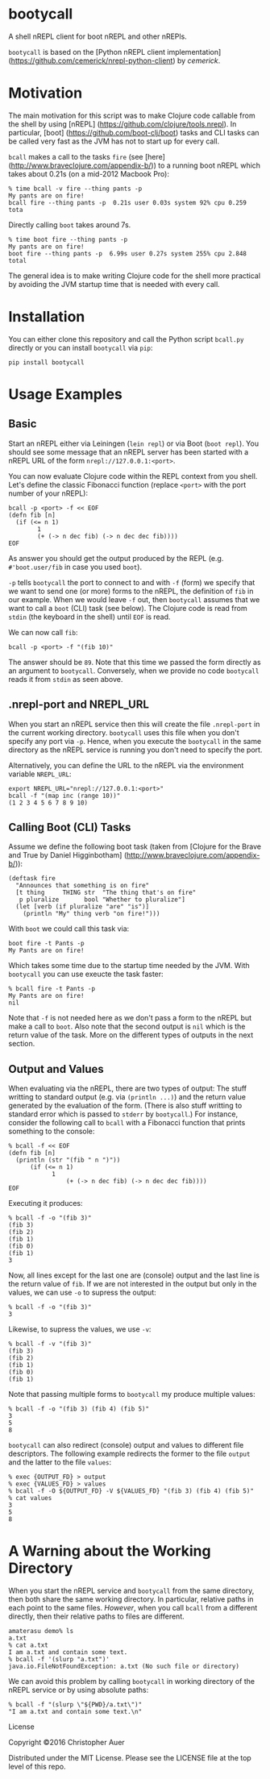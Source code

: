 # bootycall

A shell nREPL client for boot nREPL and other nREPls.

`bootycall` is based on the [Python nREPL client implementation] (https://github.com/cemerick/nrepl-python-client) by *cemerick*.

# Motivation

The main motivation for this script was to make Clojure code callable from the shell by using [nREPL] (https://github.com/clojure/tools.nrepl).
In particular, [boot] (https://github.com/boot-clj/boot) tasks and CLI tasks can be called very fast as the JVM has not to start up for every call.

`bcall` makes a call to the tasks `fire` (see [here] (http://www.braveclojure.com/appendix-b/)) to a running boot nREPL which takes about 0.21s (on a mid-2012 Macbook Pro):
```
% time bcall -v fire --thing pants -p
My pants are on fire!
bcall fire --thing pants -p  0.21s user 0.03s system 92% cpu 0.259 tota
```
Directly calling ```boot``` takes around 7s.
```
% time boot fire --thing pants -p
My pants are on fire!
boot fire --thing pants -p  6.99s user 0.27s system 255% cpu 2.848 total
```

The general idea is to make writing Clojure code for the shell more practical by avoiding the JVM startup time that is needed with every call.

# Installation

You can either clone this repository and call the Python script `bcall.py`
directly or you can install `bootycall` via `pip`:

```pip install bootycall```

# Usage Examples

## Basic

Start an nREPL either via Leiningen (`lein repl`) or via Boot (`boot repl`).
You should see some message that an nREPL server has been started with a nREPL
URL of the form `nrepl://127.0.0.1:<port>`. 

You can now evaluate Clojure code within the REPL context from you shell. 
Let's define the classic Fibonacci function (replace `<port>` with the port
number of your nREPL):
```
bcall -p <port> -f << EOF
(defn fib [n]
  (if (<= n 1)
		1
		(+ (-> n dec fib) (-> n dec dec fib))))
EOF
```
As answer you should get the output produced by the REPL (e.g. `#'boot.user/fib`
in case you used `boot`).

`-p` tells `bootycall` the port to connect to and with `-f` (form) we specify that we want to send one (or more) forms to the nREPL, the definition of `fib` in our example.
When we would leave `-f` out, then `bootycall` assumes that we want to call a
`boot` (CLI) task (see below).
The Clojure code is read from `stdin` (the keyboard in the shell) until `EOF` is read. 

We can now call `fib`:

```
bcall -p <port> -f "(fib 10)"
```
The answer should be `89`. Note that this time we passed the form directly as an argument to `bootycall`.
Conversely, when we provide no code `bootycall` reads it from `stdin` as seen
above.

## .nrepl-port and NREPL_URL

When you start an nREPL service then this will create the file `.nrepl-port` in
the current working directory.
`bootycall` uses this file when you don't specify any port via `-p`.
Hence, when you execute the `bootycall` in the same directory as the nREPL
service is running you don't need to specify the port.

Alternatively, you can define the URL to the nREPL via the environment variable
`NREPL_URL`:
```
export NREPL_URL="nrepl://127.0.0.1:<port>"
bcall -f "(map inc (range 10))"
(1 2 3 4 5 6 7 8 9 10)
```


## Calling Boot (CLI) Tasks

Assume we define the following boot task (taken from [Clojure for the Brave and True by Daniel Higginbotham] (http://www.braveclojure.com/appendix-b/)):
```
(deftask fire
  "Announces that something is on fire"
  [t thing     THING str  "The thing that's on fire"
   p pluralize       bool "Whether to pluralize"]
  (let [verb (if pluralize "are" "is")]
    (println "My" thing verb "on fire!")))
```
With `boot` we could call this task via:
```
boot fire -t Pants -p
My Pants are on fire!
```
Which takes some time due to the startup time needed by the JVM.
With `bootycall` you can use exeucte the task faster:
```
% bcall fire -t Pants -p
My Pants are on fire!
nil
```
Note that `-f` is not needed here as we don't pass a form to the nREPL but make a call to `boot`.
Also note that the second output is `nil` which is the return value of the task.
More on the different types of outputs in the next section.

## Output and Values
When evaluating via the nREPL, there are two types of output: 
The stuff writting to standard output (e.g. via `(println ...)`) and the return value generated by the evaluation of the form.
(There is also stuff writting to standard error which is passed to `stderr` by `bootycall`.)
For instance, consider the following call to `bcall` with a Fibonacci function that prints something to the console:
```
% bcall -f << EOF
(defn fib [n]
  (println (str "(fib " n ")"))
	  (if (<= n 1)
		    1
				(+ (-> n dec fib) (-> n dec dec fib))))
EOF
```
Executing it produces:
```
% bcall -f -o "(fib 3)"
(fib 3)
(fib 2)
(fib 1)
(fib 0)
(fib 1)
3
```
Now, all lines except for the last one are (console) output and the last line is the return value of `fib`.
If we are not interested in the output but only in the values, we can use `-o` to supress the output:
```
% bcall -f -o "(fib 3)"
3
```
Likewise, to supress the values, we use `-v`:
```
% bcall -f -v "(fib 3)"
(fib 3)
(fib 2)
(fib 1)
(fib 0)
(fib 1)
```

Note that passing multiple forms to `bootycall` my produce multiple values:
```
% bcall -f -o "(fib 3) (fib 4) (fib 5)"
3
5
8
```

`bootycall` can also redirect (console) output and values to different file descriptors.
The following example redirects the former to the file `output` and the latter to the file `values`:
```
% exec {OUTPUT_FD} > output
% exec {VALUES_FD} > values
% bcall -f -O ${OUTPUT_FD} -V ${VALUES_FD} "(fib 3) (fib 4) (fib 5)"
% cat values
3
5
8
```

# A Warning about the Working Directory

When you start the nREPL service and `bootycall` from the same directory, then both share the same working directory.
In particular, relative paths in each point to the same files.
_However_, when you call `bcall` from a different directly, then their relative paths to files are different.
```
amaterasu demo% ls
a.txt
% cat a.txt
I am a.txt and contain some text.
% bcall -f '(slurp "a.txt")'
java.io.FileNotFoundException: a.txt (No such file or directory)
```
We can avoid this problem by calling `bootycall` in working directory of the nREPL service or by using absolute paths:
```
% bcall -f "(slurp \"${PWD}/a.txt\")"
"I am a.txt and contain some text.\n"
```

License

Copyright ©2016 Christopher Auer

Distributed under the MIT License. Please see the LICENSE file at the top level of this repo.
